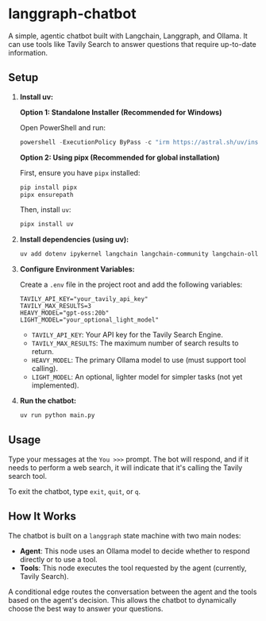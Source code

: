 # langgraph-chatbot

A simple, agentic chatbot built with Langchain, Langgraph, and Ollama. It can use tools like Tavily Search to answer questions that require up-to-date information.

## Setup

1.  **Install uv:**

    **Option 1: Standalone Installer (Recommended for Windows)**

    Open PowerShell and run:

    ```powershell
    powershell -ExecutionPolicy ByPass -c "irm https://astral.sh/uv/install.ps1 | iex"
    ```

    **Option 2: Using pipx (Recommended for global installation)**

    First, ensure you have `pipx` installed:

    ```bash
    pip install pipx
    pipx ensurepath
    ```

    Then, install `uv`:

    ```bash
    pipx install uv
    ```

2.  **Install dependencies (using uv):**

    ```bash
    uv add dotenv ipykernel langchain langchain-community langchain-ollama langchain-tavily langgraph langsmith typing-extensions
    ```

3.  **Configure Environment Variables:**

    Create a `.env` file in the project root and add the following variables:

    ```env
    TAVILY_API_KEY="your_tavily_api_key"
    TAVILY_MAX_RESULTS=3
    HEAVY_MODEL="gpt-oss:20b"
    LIGHT_MODEL="your_optional_light_model"
    ```

    - `TAVILY_API_KEY`: Your API key for the Tavily Search Engine.
    - `TAVILY_MAX_RESULTS`: The maximum number of search results to return.
    - `HEAVY_MODEL`: The primary Ollama model to use (must support tool calling).
    - `LIGHT_MODEL`: An optional, lighter model for simpler tasks (not yet implemented).

4.  **Run the chatbot:**

    ```bash
    uv run python main.py
    ```

## Usage

Type your messages at the `You >>>` prompt. The bot will respond, and if it needs to perform a web search, it will indicate that it's calling the Tavily search tool.

To exit the chatbot, type `exit`, `quit`, or `q`.

## How It Works

The chatbot is built on a `langgraph` state machine with two main nodes:

-   **Agent**: This node uses an Ollama model to decide whether to respond directly or to use a tool.
-   **Tools**: This node executes the tool requested by the agent (currently, Tavily Search).

A conditional edge routes the conversation between the agent and the tools based on the agent's decision. This allows the chatbot to dynamically choose the best way to answer your questions.

